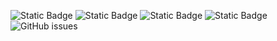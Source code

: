 ![Static Badge](https://img.shields.io/badge/blacklists-60-000000) ![Static Badge](https://img.shields.io/badge/blacklisted-2657217-cc0000) ![Static Badge](https://img.shields.io/badge/whitelisted-2244-00CC00) ![Static Badge](https://img.shields.io/badge/streaming_blacklist-28107-000000) ![GitHub issues](https://img.shields.io/github/issues/fabriziosalmi/blacklists)
